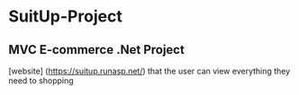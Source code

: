 # SuitUp-Project
## MVC E-commerce .Net Project
[website] (https://suitup.runasp.net/) that the user can view everything they need to shopping
